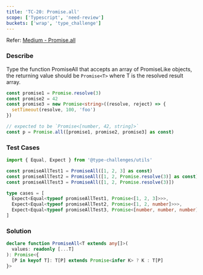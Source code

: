 ```yaml
---
title: 'TC-20: Promise.all'
scope: ['Typescript', 'need-review']
buckets: ['wrap', 'type_challenge']
---
```


Refer: [Medium - Promise.all](https://github.com/type-challenges/type-challenges/blob/master/questions/20-medium-promise-all/README.md)

### Describe

Type the function PromiseAll that accepts an array of PromiseLike objects, the returning value should be `Promise<T>` where T is the resolved result array.

```typescript
const promise1 = Promise.resolve(3)
const promise2 = 42
const promise3 = new Promise<string>((resolve, reject) => {
  setTimeout(resolve, 100, 'foo')
})

// expected to be `Promise<[number, 42, string]>`
const p = Promise.all([promise1, promise2, promise3] as const)
```

### Test Cases

```typescript
import { Equal, Expect } from '@type-challenges/utils'

const promiseAllTest1 = PromiseAll([1, 2, 3] as const)
const promiseAllTest2 = PromiseAll([1, 2, Promise.resolve(3)] as const)
const promiseAllTest3 = PromiseAll([1, 2, Promise.resolve(3)])

type cases = [
  Expect<Equal<typeof promiseAllTest1, Promise<[1, 2, 3]>>>,
  Expect<Equal<typeof promiseAllTest2, Promise<[1, 2, number]>>>,
  Expect<Equal<typeof promiseAllTest3, Promise<[number, number, number]>>>
]
```

### Solution

```typescript
declare function PromiseAll<T extends any[]>(
  values: readonly [...T]
): Promise<{
  [P in keyof T]: T[P] extends Promise<infer K> ? K : T[P]
}>
```
